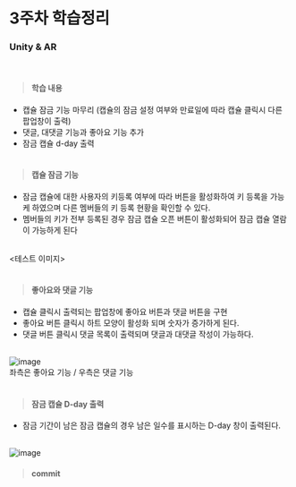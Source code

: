 3주차 학습정리<br/>
===============

### Unity & AR
<br/>

> #### 학습 내용 <br/>
* 캡슐 잠금 기능 마무리 (캡슐의 잠금 설정 여부와 만료일에 따라 캡슐 클릭시 다른 팝업창이 출력)
* 댓글, 대댓글 기능과 좋아요 기능 추가
* 잠금 캡슐 d-day 출력<br/><br/>


> #### 캡슐 잠금 기능<br/>
* 잠금 캡슐에 대한 사용자의 키등록 여부에 따라 버튼을 활성화하여 키 등록을 가능케 하였으며 다른 멤버들의 키 등록 현황을 확인할 수 있다. 
* 멤버들의 키가 전부 등록된 경우 잠금 캡슐 오픈 버튼이 활성화되어 잠금 캡슐 열람이 가능하게 된다<br/><br/>


<테스트 이미지>
<br/><br/>

> #### 좋아요와 댓글 기능<br/>
* 캡슐 클릭시 출력되는 팝업창에 좋아요 버튼과 댓글 버튼을 구현
* 좋아요 버튼 클릭시 하트 모양이 활성화 되며 숫자가 증가하게 된다.
* 댓글 버튼 클릭시 댓글 목록이 출력되며 댓글과 대댓글 작성이 가능하다. <br/><br/>

![image](https://user-images.githubusercontent.com/48250370/89750521-5a08c680-db07-11ea-902f-da52266fc8b3.png)<br/>
좌측은 좋아요 기능 / 우측은 댓글 기능<br/><br/>


> #### 잠금 캡슐 D-day 출력<br/>
* 잠금 기간이 남은 잠금 캡슐의 경우 남은 일수를 표시하는 D-day 창이 출력된다. <br/><br/>

![image](https://user-images.githubusercontent.com/48250370/89750614-af44d800-db07-11ea-91b8-ac852cb686e6.png)<br/>


> #### commit<br/>
